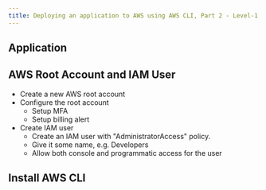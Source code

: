 ```yaml
---
title: Deploying an application to AWS using AWS CLI, Part 2 - Level-1
---
```


## Application

## AWS Root Account and IAM User
- Create a new AWS root account
- Configure the root account
    - Setup MFA
    - Setup billing alert
- Create IAM user
    - Create an IAM user with "AdministratorAccess" policy.
    - Give it some name, e.g. Developers
    - Allow both console and programmatic access for the user

## Install AWS CLI
